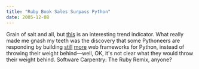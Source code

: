 ```yaml
---
title: "Ruby Book Sales Surpass Python"
date: 2005-12-08
---
```

<p>Grain of salt and all, but <a href="http://radar.oreilly.com/archives/2005/12/ruby_book_sales_surpass_python.html">this</a> is an interesting trend indicator.  What really made me gnash my teeth was the discovery that some Pythoneers are responding by building <a href="http://pylons.groovie.org/project">still</a> <a href="http://webpy.org">more</a> web frameworks for Python, instead of throwing their weight behind—well, OK, it's not clear what they would throw their weight behind.  Software Carpentry: The Ruby Remix, anyone?</p>
